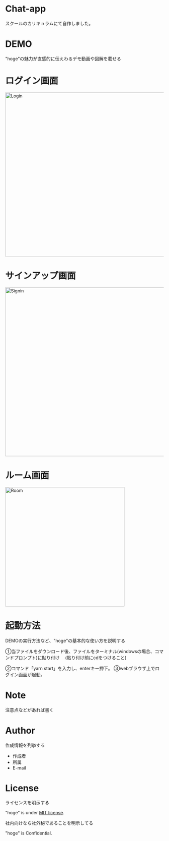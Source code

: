 # Chat-app

スクールのカリキュラムにて自作しました。 
 
# DEMO
 
"hoge"の魅力が直感的に伝えわるデモ動画や図解を載せる

# ログイン画面

<img width="521" alt="Login" src="https://user-images.githubusercontent.com/62335149/85378125-1963e680-b575-11ea-8f0c-cb8ad8662d57.png">

# サインアップ画面

<img width="536" alt="Signin" src="https://user-images.githubusercontent.com/62335149/85378454-8b3c3000-b575-11ea-8452-844e001afd31.png">


# ルーム画面

<img width="379" alt="Room" src="https://user-images.githubusercontent.com/62335149/85378351-6b0c7100-b575-11ea-922c-d7586b8f8829.png">
 
 
# 起動方法
 
DEMOの実行方法など、"hoge"の基本的な使い方を説明する

①当ファイルをダウンロード後、ファイルをターミナル(windowsの場合、コマンドプロンプト)に貼り付け
　(貼り付け前にcdをつけること)
 
②コマンド「yarn start」を入力し、enterキー押下。
③webブラウザ上でログイン画面が起動。
# Note
 
注意点などがあれば書く
 
# Author
 
作成情報を列挙する
 
* 作成者
* 所属
* E-mail
 
# License
ライセンスを明示する
 
"hoge" is under [MIT license](https://en.wikipedia.org/wiki/MIT_License).
 
社内向けなら社外秘であることを明示してる
 
"hoge" is Confidential.
